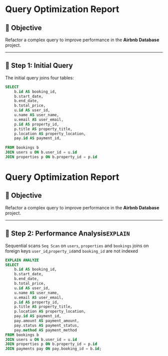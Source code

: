 # Query Optimization Report

## 🎯 Objective
Refactor a complex query to improve performance in the **Airbnb Database** project.

---

## 📝 Step 1: Initial Query
The initial query joins four tables:

```sql
SELECT 
    b.id AS booking_id,
    b.start_date,
    b.end_date,
    b.total_price,
    u.id AS user_id,
    u.name AS user_name,
    u.email AS user_email,
    p.id AS property_id,
    p.title AS property_title,
    p.location AS property_location,
    pay.id AS payment_id,
    
FROM bookings b
JOIN users u ON b.user_id = u.id
JOIN properties p ON b.property_id = p.id
```
# Query Optimization Report

## 🎯 Objective
Refactor a complex query to improve performance in the **Airbnb Database** project.

---

## 📝 Step 2: Performance Analysis`EXPLAIN`
Sequential scans `Seq Scan` on `users`, `properties` and `bookings`
joins on foreign keys `user_id`,`property_id`and `booking_id` are not indexed

```sql
EXPLAIN ANALYZE
SELECT 
    b.id AS booking_id,
    b.start_date,
    b.end_date,
    b.total_price,
    u.id AS user_id,
    u.name AS user_name,
    u.email AS user_email,
    p.id AS property_id,
    p.title AS property_title,
    p.location AS property_location,
    pay.id AS payment_id,
    pay.amount AS payment_amount,
    pay.status AS payment_status,
    pay.method AS payment_method
FROM bookings b
JOIN users u ON b.user_id = u.id
JOIN properties p ON b.property_id = p.id
JOIN payments pay ON pay.booking_id = b.id;
